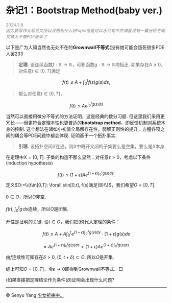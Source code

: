 <style>
.bjimg{
  position: fixed;
  top: 0;
  left: 0;
  width:100%;
height:100%;
min-width: 1000px;
z-index:-10;
zoom: 1;
  background-image: url();
  background-repeat: no-repeat;
  background-size: contain;
  background-position: center 0;
  opacity: 0.3;
  }
</style>
<head>    
<script src="https://cdn.mathjax.org/mathjax/latest/MathJax.js?config=TeX-AMS-MML_HTMLorMML" type="text/javascript"></script>
<script type="text/x-mathjax-config">
MathJax.Hub.Config({
        tex2jax: {
        skipTags: ['script', 'noscript', 'style', 'textarea', 'pre'],
        inlineMath: [['$','$']]
        }
});
</script>
</head>
<div class="bjimg"></div>

# 杂记1：Bootstrap Method(baby ver.)

<font size=2 color="grey">2024.3.8</font> <br/>
*<font size=2 color="grey" >因为要写作业写论文所以没想到什么好topic但是可以水几句不然博客没有一篇分析方向文章太不像PDE废柴了</font>*<br/>

以下是广为人知当然也无处不在的**Grownwall不等式**(没有她可能会饿死很多PDE人罢233

> **定理.** 设连续函数$f:\mathbb{R}\to\mathbb{R}$，可积函数$g:\mathbb{R}\to\mathbb{R}$均恒正. 如果存在$A\geq 0$，对任意$t\in[0,T]$满足
>
$$
f(t)\leq A+\int_{0}^tf(s)g(s)ds,
$$
>
> 那么对任意$t\in[0,T]$，
>
$$
f(t)\leq Ae^{\int_0^t g(s)ds}
$$

当然可以直接用微分不等式的方法证明，这是经典的数分习题. 但这里我们采用更冗长——但更符合定理本性也更普适的**bootstrap method**，即反馈机制对系统本身的控制. 这个想法在诸如小初值全局解存在性，弱解正则性的提升，方程各项之间的耦合等PDE问题中都会体现. 证明基于一个拓扑事实.

> **引理.** 设拓扑空间$X$连通，则$X$中既开又闭的子集要么是空集，要么是$X$本身.

在定理中$X=[0,T]$. 子集的构造不那么显然：对任意$\epsilon>0$，考虑以下条件(induction hypothesis)

$$
f(t)\leq (1+\epsilon)Ae^{(1+\epsilon)\int_0^t g(s)ds}.\tag{B}
$$

定义$O:=\\{t\in[0,T]: \forall s\in[0,t], f(s)满足(B)\\}$，我们希望$O=[0,T]$.<br/><br/>
$0\in O$，所以$O$非空.<br/><br/>
$f(t),\int_0^tg\,ds$连续，所以$O$是闭集.<br/><br/>
开性是证明的关键. 设$t\in O$，我们把$(B)$代入定理的条件：

$$
f(t)\leq A+A\int_{0}^te^{(1+\epsilon)\int_0^s g(y)dy}\cdot (1+\epsilon)g(s)ds
$$

$$
=Ae^{(1+\epsilon)\int_0^t g(s)ds}<(1+\epsilon)Ae^{(1+\epsilon)\int_0^t g(s)ds}.
$$

由$f$连续性可知存在$\delta>0$, $[0,t+\delta)\subset O$. 所以$O$是开集.<br/><br/>
综上可知$O=[0,T]$，令$\epsilon\to 0$即得到Grownwall不等式. &ensp;$\Box$<br/>

(如果直接把定理结论作为条件$(B)$证明会出现什么问题?

<hr style="height:0.5">

<nobr color="grey" >&copy; Senyu Yang</nobr>  <a href="." target="_self" ><nobr>少女祈祷中...</nobr></a>
